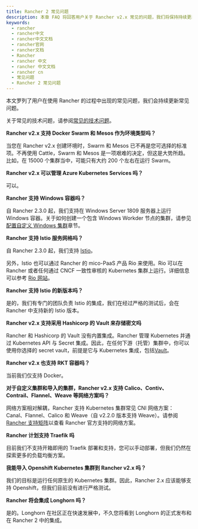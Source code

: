 ```yaml
---
title: Rancher 2 常见问题
description: 本章 FAQ 将回答用户关于 Rancher v2.x 常见的问题，我们将保持持续更新。关于常见的技术问题，请参阅[常见的技术问题](/docs/rancher2.5/faq/technical/_index)。
keywords:
  - rancher
  - rancher中文
  - rancher中文文档
  - rancher官网
  - rancher文档
  - Rancher
  - rancher 中文
  - rancher 中文文档
  - rancher cn
  - 常见问题
  - Rancher 2 常见问题
---
```


本文罗列了用户在使用 Rancher 的过程中出现的常见问题，我们会持续更新常见问题。

关于常见的技术问题，请参阅[常见的技术问题](/docs/rancher2.5/faq/technical/_index)。

**Rancher v2.x 支持 Docker Swarm 和 Mesos 作为环境类型吗？**

当您在 Rancher v2.x 创建环境时，Swarm 和 Mesos 已不再是您可选择的标准项。不再使用 Cattle，Swarm 和 Mesos 是一项艰难的决定，但这是大势所趋。比如，在 15000 个集群当中，可能只有大约 200 个左右在运行 Swarm。

**Rancher v2.x 可以管理 Azure Kubernetes Services 吗？**

可以。

**Rancher 支持 Windows 容器吗？**

自 Rancher 2.3.0 起，我们支持在 Windows Server 1809 服务器上运行 Windows 容器。关于如何创建一个包含 Windows Workder 节点的集群，请参见[配置自定义 Windows 集群](/docs/rancher2.5/cluster-provisioning/rke-clusters/windows-clusters/_index)章节。

**Rancher 支持 Istio 服务网格吗？**

自 Rancher 2.3.0 起，我们支持 [Istio](/docs/rancher2/cluster-admin/tools/istio/_index)。

另外，Istio 也可以通过 Rancher 的 mico-PaaS 产品 Rio 来使用。Rio 可以在 Rancher 或者任何通过 CNCF 一致性审核的 Kubernetes 集群上运行。详细信息可以参考 [Rio 网站](https://rio.io/)。

**Rancher 支持 Istio 的新版本吗？**

是的，我们有专门的团队负责 Istio 的集成，我们在经过严格的测试后，会在 Rancher 中支持新的 Istio 版本。

**Rancher v2.x 支持采用 Hashicorp 的 Vault 来存储密文吗**

Rancher 和 Hashicorp 的 Vault 没有内置集成。Rancher 管理 Kubernetes 并通过 Kubernetes API 与 Secret 集成。因此，在任何下游（托管）集群中，你可以使用你选择的 secret vault，前提是它与 Kubernetes 集成，包括[Vault](https://www.vaultproject.io/docs/platform/k8s)。

**Rancher v2.x 也支持 RKT 容器吗？**

当前我们仅支持 Docker。

**对于自定义集群和导入的集群，Rancher v2.x 支持 Calico、Contiv、Contrail、Flannel、Weave 等网络方案吗？**

网络方案相对解耦，Rancher 支持 Kubernetes 集群常见 CNI 网络方案：Canal、Flannel、Calico 和 Weave（自 v2.2.0 版本支持 Weave）。请参阅 [Rancher 支持矩阵](https://rancher.com/support-maintenance-terms/)以查看 Rancher 官方支持的网络方案。

**Rancher 计划支持 Traefik 吗**

目前我们不支持开箱即用的 Traefik 部署和支持，您可以手动部署，但我们仍然在探索更多的负载均衡方案。

**我能导入 Openshift Kubernetes 集群到 Rancher v2.x 吗？**

我们的目标是运行任何原生的 Kubernetes 集群。因此，Rancher 2.x 应该能够支持 Openshift，但我们目前没有进行严格测试。

**Rancher 将会集成 Longhorn 吗？**

是的。Longhorn 在社区正在快速发展中，不久您将看到 Longhorn 的正式发布和在 Rancher 2 中的集成。
